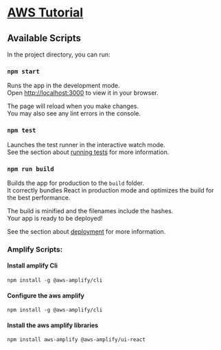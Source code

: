 # [AWS Tutorial](https://aws.amazon.com/es/getting-started/hands-on/build-react-app-amplify-graphql/)

## Available Scripts

In the project directory, you can run:

### `npm start`

Runs the app in the development mode.\
Open [http://localhost:3000](http://localhost:3000) to view it in your browser.

The page will reload when you make changes.\
You may also see any lint errors in the console.

### `npm test`

Launches the test runner in the interactive watch mode.\
See the section about [running tests](https://facebook.github.io/create-react-app/docs/running-tests) for more information.

### `npm run build`

Builds the app for production to the `build` folder.\
It correctly bundles React in production mode and optimizes the build for the best performance.

The build is minified and the filenames include the hashes.\
Your app is ready to be deployed!

See the section about [deployment](https://facebook.github.io/create-react-app/docs/deployment) for more information.

### Amplify Scripts:

#### Install amplify Cli

```
npm install -g @aws-amplify/cli
```

#### Configure the aws amplify

```
npm install -g @aws-amplify/cli
```

#### Install the aws amplify libraries

```
npm install aws-amplify @aws-amplify/ui-react
```
